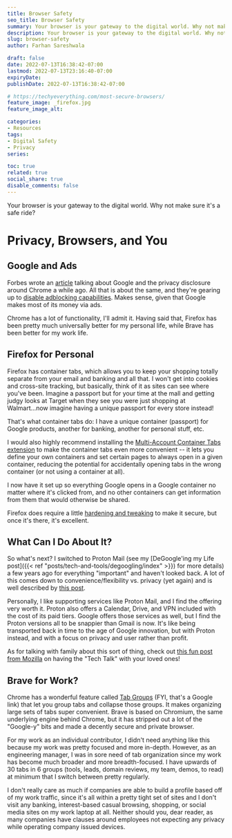 ```yaml
---
title: Browser Safety
seo_title: Browser Safety
summary: Your browser is your gateway to the digital world. Why not make sure it's a safe ride? 
description: Your browser is your gateway to the digital world. Why not make sure it's a safe ride?
slug: browser-safety
author: Farhan Sareshwala

draft: false
date: 2022-07-13T16:38:42-07:00
lastmod: 2022-07-13T23:16:40-07:00
expiryDate: 
publishDate: 2022-07-13T16:38:42-07:00

# https://techyeverything.com/most-secure-browsers/
feature_image: _firefox.jpg
feature_image_alt: 

categories:
- Resources
tags:
- Digital Safety
- Privacy
series:

toc: true
related: true
social_share: true
disable_comments: false
---
```


Your browser is your gateway to the digital world. Why not make sure it's a safe ride?

# Privacy, Browsers, and You
## Google and Ads
Forbes wrote an [article](https://www.forbes.com/sites/zakdoffman/2021/03/20/stop-using-google-chrome-on-apple-iphone-12-pro-max-ipad-and-macbook-pro/?sh=65845ad94d08) talking about Google and the privacy disclosure around Chrome a while ago. All that is about the same, and they're gearing up to [disable adblocking capabilities](https://tech.co/news/google-chrome-ad-blockers-2023). Makes sense, given that Google makes most of its money via ads. 

Chrome has a lot of functionality, I'll admit it. Having said that, Firefox has been pretty much universally better for my personal life, while Brave has been better for my work life.

## Firefox for Personal
Firefox has container tabs, which allows you to keep your shopping totally separate from your email and banking and all that. I won't get into cookies and cross-site tracking, but basically, think of it as sites can see where you've been. Imagine a passport but for your time at the mall and getting judgy looks at Target when they see you were just shopping at Walmart...now imagine having a unique passport for every store instead! 

That's what container tabs do: I have a unique container (passport) for Google products, another for banking, another for personal stuff, etc.

I would also highly recommend installing the [Multi-Account Container Tabs extension](https://addons.mozilla.org/en-US/firefox/addon/multi-account-containers/) to make the container tabs even more convenient -- it lets you define your own containers and set certain pages to always open in a given container, reducing the potential for accidentally opening tabs in the wrong container (or not using a container at all). 

I now have it set up so everything Google opens in a Google container no matter where it's clicked from, and no other containers can get information from them that would otherwise be shared.

Firefox does require a little [hardening and tweaking](https://informinc.org/internet/how-to-harden-your-firefox-browser-for-security-and-privacy/) to make it secure, but once it's there, it's excellent.

## What Can I Do About It?
So what's next? I switched to Proton Mail (see my [DeGoogle'ing my Life post]({{< ref "posts/tech-and-tools/degoogling/index" >}}) for more details) a few years ago for everything "important" and haven't looked back. A lot of this comes down to convenience/flexibility vs. privacy (yet again) and is well described by [this post](https://kinsta.com/blog/protonmail-vs-gmail/).

Personally, I like supporting services like Proton Mail, and I find the offering very worth it. Proton also offers a Calendar, Drive, and VPN included with the cost of its paid tiers. Google offers those services as well, but I find the Proton versions all to be snappier than Gmail is now. It's like being transported back in time to the age of Google innovation, but with Proton instead, and with a focus on privacy and user rather than profit.

As for talking with family about this sort of thing, check out [this fun post from Mozilla](https://www.mozilla.org/en-US/firefox/family/) on having the "Tech Talk" with your loved ones!

## Brave for Work?
Chrome has a wonderful feature called [Tab Groups](https://www.blog.google/products/chrome/manage-tabs-with-google-chrome/) (FYI, that's a Google link) that let you group tabs and collapse those groups. It makes organizing large sets of tabs super convenient. Brave is based on Chromium, the same underlying engine behind Chrome, but it has stripped out a lot of the "Google-y" bits and made a decently secure and private browser.

For my work as an individual contributor, I didn't need anything like this because my work was pretty focused and more in-depth. However, as an engineering manager, I was in sore need of tab organization since my work has become much broader and more breadth-focused. I have upwards of 30 tabs in 6 groups (tools, leads, domain reviews, my team, demos, to read) at minimum that I switch between pretty regularly.

I don't really care as much if companies are able to build a profile based off of my work traffic, since it's all within a pretty tight set of sites and I don't visit any banking, interest-based casual browsing, shopping, or social media sites on my work laptop at all. Neither should you, dear reader, as many companies have clauses around employees not expecting any privacy while operating company issued devices.